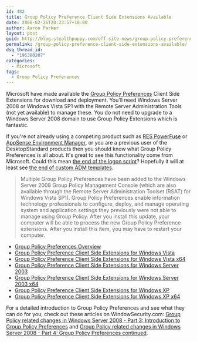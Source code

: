 ```yaml
---
id: 482
title: Group Policy Preference Client Side Extensions Available
date: 2008-02-26T20:23:57+10:00
author: Aaron Parker
layout: post
guid: http://blog.stealthpuppy.com/off-site-news/group-policy-preference-client-side-extensions-available
permalink: /group-policy-preference-client-side-extensions-available/
dsq_thread_id:
  - "195380207"
categories:
  - Microsoft
tags:
  - Group Policy Preferences
---
```

Microsoft have made available the [Group Policy Preferences](http://technet2.microsoft.com/windowsserver/en/technologies/featured/gp/preferencesfaq.mspx) Client Side Extensions for download and deployment. You'll need Windows Server 2008 or Windows Vista SP1 with the Remote Server Administration Tools (not yet available) to manage these. You do not need to upgrade to a Windows Server 2008 domain to use Group Policy Extensions which is fantastic.

If you're not already using a competing product such as [RES PowerFuse](http://www.ressoftware.com/page.aspx?id=186&l=EN) or [AppSense Environment Manager](http://www.appsense.com/products/environmentmanager/), or you are a previous user of the DesktopStandard products then you should know what Group Policy Preferences is all about. It's great to see this functionality come from Microsoft. Could this mean [the end of the logon script](http://www.thincomputing.net/blog/windows-server-2008-group-policy-preferences-the-end-of-the-login-sc.html)? Hopefully it will at least see [the end of custom ADM templates]({{site.baseurl}}/group-policy/why-are-you-still-writing-adm-templates).

> Multiple Group Policy Preferences have been added to the Windows Server 2008 Group Policy Management Console (which are also available through the Remote Server Administration Toolset (RSAT) for Windows Vista SP1). Group Policy Preferences enable information technology professionals to configure, deploy, and manage operating system and application settings they previously were not able to manage using Group Policy. After you install this update, your computer will be able to process the new Group Policy Preference extensions. After you install this item, you may have to restart your computer.

  * [Group Policy Preferences Overview](http://www.microsoft.com/downloads/details.aspx?FamilyID=42e30e3f-6f01-4610-9d6e-f6e0fb7a0790&DisplayLang=en)
  * [Group Policy Preference Client Side Extensions for Windows Vista](http://www.microsoft.com/downloads/details.aspx?FamilyID=ab60dc87-884c-46d5-82cd-f3c299dac7cc&DisplayLang=en)
  * [Group Policy Preference Client Side Extensions for Windows Vista x64](http://www.microsoft.com/downloads/details.aspx?FamilyID=b10a7af4-8bee-4adc-8bbe-9949df77a3cf&DisplayLang=en)
  * [Group Policy Preference Client Side Extensions for Windows Server 2003](http://www.microsoft.com/downloads/details.aspx?FamilyID=bfe775f9-5c34-44d0-8a94-44e47db35add&DisplayLang=en)
  * [Group Policy Preference Client Side Extensions for Windows Server 2003 x64](http://www.microsoft.com/downloads/details.aspx?FamilyID=29e83503-7686-49f3-b42d-8e5ed23d5d79&DisplayLang=en)
  * [Group Policy Preference Client Side Extensions for Windows XP](http://www.microsoft.com/downloads/details.aspx?FamilyID=e60b5c8f-d7dc-4b27-a261-247ce3f6c4f8&DisplayLang=en)
  * [Group Policy Preference Client Side Extensions for Windows XP x64](http://www.microsoft.com/downloads/details.aspx?FamilyID=249c1aed-c1f1-4a0b-872e-ef0a32170625&DisplayLang=en)

For a detailed introduction to Group Policy Preferences and see what they can do for you, check out these articles on WindowSecurity.com: [Group Policy related changes in Windows Server 2008 - Part 3: Introduction to Group Policy Preferences](http://www.windowsecurity.com/articles/Group-Policy-related-changes-Windows-Server-2008-Part3.html) and [Group Policy related changes in Windows Server 2008 - Part 4: Group Policy Preferences continued](http://www.windowsecurity.com/articles/Group-Policy-related-changes-Windows-Server-2008-Part4.html).